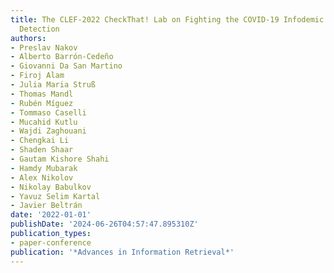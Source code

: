 ```yaml
---
title: The CLEF-2022 CheckThat! Lab on Fighting the COVID-19 Infodemic and Fake News
  Detection
authors:
- Preslav Nakov
- Alberto Barrón-Cedeño
- Giovanni Da San Martino
- Firoj Alam
- Julia Maria Struß
- Thomas Mandl
- Rubén Míguez
- Tommaso Caselli
- Mucahid Kutlu
- Wajdi Zaghouani
- Chengkai Li
- Shaden Shaar
- Gautam Kishore Shahi
- Hamdy Mubarak
- Alex Nikolov
- Nikolay Babulkov
- Yavuz Selim Kartal
- Javier Beltrán
date: '2022-01-01'
publishDate: '2024-06-26T04:57:47.895310Z'
publication_types:
- paper-conference
publication: '*Advances in Information Retrieval*'
---
```

